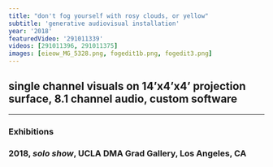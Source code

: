 ```yaml
---
title: "don't fog yourself with rosy clouds, or yellow"
subtitle: 'generative audiovisual installation'
year: '2018'
featuredVideo: '291011339'
videos: [291011396, 291011375]
images: [eieow_MG_5328.png, fogedit1b.png, fogedit3.png]
---
```


## single channel visuals on 14’x4’x4’ projection surface, 8.1 channel audio, custom software

---

### **Exhibitions**

### 2018, _solo show_, UCLA DMA Grad Gallery, Los Angeles, CA
